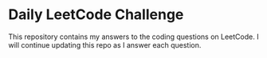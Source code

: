 # Daily LeetCode Challenge
 This repository contains my answers to the coding questions on LeetCode. I will continue updating this repo as I answer each question.
